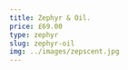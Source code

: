 ```yaml
---
title: Zephyr & Oil.
price: £69.00
type: zephyr
slug: zephyr-oil
img: ../images/zepscent.jpg
---
```

